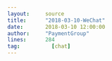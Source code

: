 ```yaml
---
layout:     source 
title:      "2018-03-10-WeChat"
date:       2018-03-10 12:00:00
author:     "PaymentGroup"
lines:      284 
tag:		  [chat]
---
```

